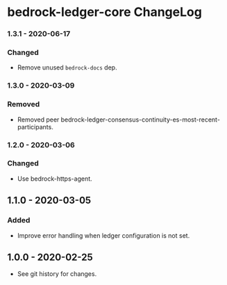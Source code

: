 # bedrock-ledger-core ChangeLog

### 1.3.1 - 2020-06-17

### Changed
- Remove unused `bedrock-docs` dep.

### 1.3.0 - 2020-03-09

### Removed
- Removed peer bedrock-ledger-consensus-continuity-es-most-recent-participants.

### 1.2.0 - 2020-03-06

### Changed
- Use bedrock-https-agent.

## 1.1.0 - 2020-03-05

### Added
- Improve error handling when ledger configuration is not set.

## 1.0.0 - 2020-02-25

- See git history for changes.
